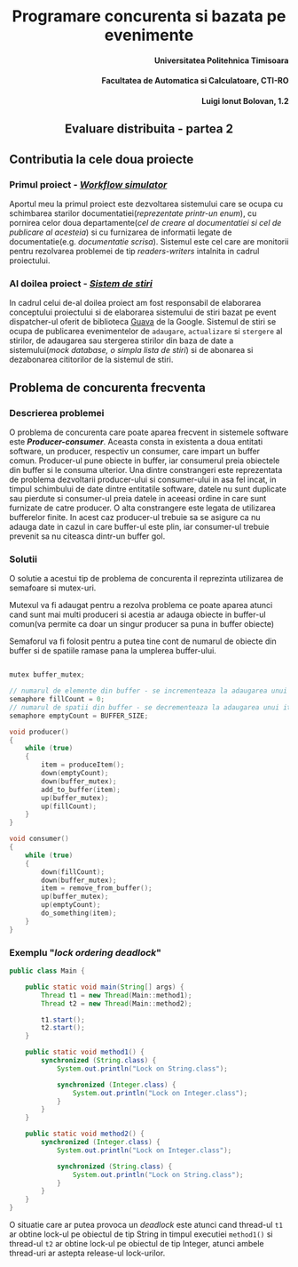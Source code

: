 <div align="center">
<h1>Programare concurenta si bazata pe evenimente</h1>
</div>

<div align="right">
<h4>Universitatea  Politehnica Timisoara</h4>
</div>

<div align="right">
<h4>Facultatea de Automatica si Calculatoare, CTI-RO</h4>
</div>

<div align="right">
<h4>Luigi Ionut Bolovan, 1.2</h4>
</div>

<div align="center">
<h2>Evaluare distribuita - partea 2</h2>
</div>



## Contributia la cele doua proiecte

### Primul proiect - [*Workflow simulator*](https://github.com/luigibolovan/pcbe-workflow-sim)
  Aportul meu la primul proiect este dezvoltarea sistemului care se ocupa cu schimbarea starilor documentatiei(*reprezentate printr-un enum*), cu pornirea celor doua departamente(*cel de creare al documentatiei si cel de publicare al acesteia*)
si cu furnizarea de informatii legate de documentatie(e.g. *documentatie scrisa*). Sistemul este cel care are monitorii pentru rezolvarea problemei de tip *readers-writers* intalnita in cadrul proiectului.

### Al doilea proiect - [*Sistem de stiri*](https://github.com/luigibolovan/pcbe-news-system)
  In cadrul celui de-al doilea proiect am fost responsabil de elaborarea conceptului proiectului si de elaborarea sistemului de stiri bazat pe event dispatcher-ul oferit de biblioteca [Guava](https://github.com/google/guava/wiki/EventBusExplained) de la Google.
Sistemul de stiri se ocupa de publicarea evenimentelor de ```adaugare```, ```actualizare``` si ```stergere``` al stirilor, de adaugarea sau stergerea stirilor din baza de date a sistemului(*mock database, o simpla lista de stiri*) si de abonarea si dezabonarea cititorilor de la sistemul de stiri.

## Problema de concurenta frecventa
### Descrierea problemei
  O problema de concurenta care poate aparea frecvent in sistemele software este ***Producer-consumer***. Aceasta consta in existenta a doua entitati software, un producer, respectiv un consumer, care impart un buffer comun.
Producer-ul pune obiecte in buffer, iar consumerul preia obiectele din buffer si le consuma ulterior. Una dintre constrangeri este reprezentata de problema dezvoltarii producer-ului si consumer-ului in asa fel incat, in timpul schimbului de date dintre entitatile software, datele nu sunt duplicate sau pierdute si consumer-ul preia datele in aceeasi ordine in care sunt furnizate de catre producer.
O alta constrangere este legata de utilizarea bufferelor finite. In acest caz producer-ul trebuie sa se asigure ca nu adauga date in cazul in care buffer-ul este plin, iar consumer-ul trebuie prevenit sa nu citeasca dintr-un buffer gol.
### Solutii
  O solutie a acestui tip de problema de concurenta il reprezinta utilizarea de semafoare si mutex-uri.
  
  Mutexul va fi adaugat pentru a rezolva problema ce poate aparea atunci cand sunt mai multi produceri si acestia ar adauga obiecte in buffer-ul comun(va permite ca doar un singur producer sa puna in buffer obiecte)
  
  Semaforul va fi folosit pentru a putea tine cont de numarul de obiecte din buffer si de spatiile ramase pana la umplerea buffer-ului.
  
```c

mutex buffer_mutex;

// numarul de elemente din buffer - se incrementeaza la adaugarea unui item in buffer
semaphore fillCount = 0; 
// numarul de spatii din buffer - se decrementeaza la adaugarea unui item in buffer
semaphore emptyCount = BUFFER_SIZE; 

void producer() 
{
    while (true) 
    {
        item = produceItem();
        down(emptyCount);
        down(buffer_mutex);
        add_to_buffer(item);
        up(buffer_mutex);
        up(fillCount);
    }
}

void consumer() 
{
    while (true) 
    {
        down(fillCount);
        down(buffer_mutex);
        item = remove_from_buffer();
        up(buffer_mutex);
        up(emptyCount);
        do_something(item);
    }
}
```

### Exemplu "*lock ordering deadlock*"

```java
public class Main {

    public static void main(String[] args) {
        Thread t1 = new Thread(Main::method1);
        Thread t2 = new Thread(Main::method2);

        t1.start();
        t2.start();
    }

    public static void method1() {
        synchronized (String.class) {
            System.out.println("Lock on String.class");

            synchronized (Integer.class) {
                System.out.println("Lock on Integer.class");
            }
        }
    }

    public static void method2() {
        synchronized (Integer.class) {
            System.out.println("Lock on Integer.class");

            synchronized (String.class) {
                System.out.println("Lock on String.class");
            }
        }
    }
}
```
O situatie care ar putea provoca un *deadlock* este atunci cand thread-ul ```t1``` ar obtine lock-ul pe obiectul de tip String in timpul executiei ```method1()``` si thread-ul ```t2``` ar obtine lock-ul pe obiectul de tip Integer, atunci ambele thread-uri ar astepta release-ul lock-urilor.
